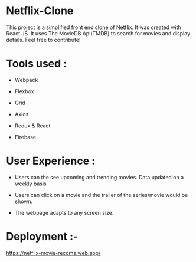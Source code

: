 # Netflix-Clone

This project is a simplified front end clone of Netflix. It was created with React.JS. It uses The MovieDB Api(TMDB) to search for movies and display details. Feel free to contribute!

# Tools used :

- Webpack

- Flexbox

- Grid

- Axios

- Redux & React

- Firebase



# User Experience :

- Users can the see upcoming and trending movies. Data updated on a weekly basis

- Users can click on a movie and the trailer of the series/movie would be shown.

- The webpage adapts to any screen size.


# Deployment :- 

https://netflix-movie-recoms.web.app/
